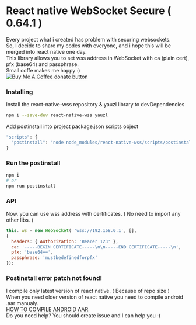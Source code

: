 # React native WebSocket Secure ( 0.64.1 )
Every project what i created has problem with securing websockets.\
So, I decide to share my codes with everyone, and i hope this will be merged into react native one day.\
This library allows you to set wss address in WebSocket with ca (plain cert), pfx (base64) and passphrase.\
Small coffe makes me happy :)\
<a href="https://www.buymeacoffee.com/Lipo11" title="Donate to this project using Buy Me A Coffee"><img src="https://img.shields.io/badge/buy%20me%20a%20coffee-donate-yellow.svg" alt="Buy Me A Coffee donate button" /></a>

### Installing
Install the react-native-wss repository & yauzl library to devDependencies
```sh
npm i --save-dev react-native-wss yauzl
```
Add postinstall into project package.json scripts object
```js
"scripts": {
  "postinstall": "node node_modules/react-native-wss/scripts/postinstall.js"
}
```

### Run the postinstall
```sh
npm i
# or
npm run postinstall
```

### API
Now, you can use wss address with certificates. ( No need to import any other libs. )
```js
this._ws = new WebSocket( 'wss://192.168.0.1', [],
{
  headers: { Authorization: 'Bearer 123' },
  ca: '-----BEGIN CERTIFICATE-----\n\n-----END CERTIFICATE-----\n',
  pfx: 'base64==',
  passphrase: 'mustbedefinedforpfx'
});
```

### Postinstall error patch not found!
I compile only latest version of react native. ( Because of repo size )\
When you need older version of react native you need to compile android .aar manualy.\
[HOW TO COMPILE ANDROID AAR.](ANDROID.md)\
Do you need help? You should create issue and I can help you :)
